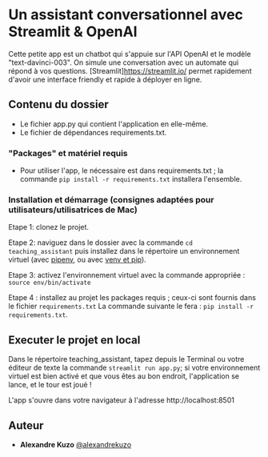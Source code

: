 # Un assistant conversationnel avec Streamlit & OpenAI

Cette petite app est un chatbot qui s'appuie sur l'API OpenAI et le modèle "text-davinci-003". On simule une conversation avec un automate qui répond à vos questions. 
[Streamlit]https://streamlit.io/ permet rapidement d'avoir une interface friendly et rapide à déployer en ligne.

## Contenu du dossier
- Le fichier app.py qui contient l'application en elle-même. 
- Le fichier de dépendances requirements.txt.

### "Packages" et matériel requis

- Pour utiliser l'app, le nécessaire est dans requirements.txt ; la commande ``pip install -r requirements.txt`` installera l'ensemble.

### Installation et démarrage (consignes adaptées pour utilisateurs/utilisatrices de Mac)

Etape 1: clonez le projet.

Etape 2: naviguez dans le dossier avec la commande ``cd teaching_assistant`` puis installez dans le répertoire un environnement virtuel (avec [pipenv](https://docs.python-guide.org/dev/virtualenvs/), ou avec [venv et pip](https://docs.python.org/fr/3/library/venv.html)).

Etape 3: activez l'environnement virtuel avec la commande appropriée : ``source env/bin/activate`` 

Etape 4 : installez au projet les packages requis ; ceux-ci sont fournis dans le fichier ``requirements.txt`` La commande suivante le fera : ``pip install -r requirements.txt``.

## Executer le projet en local

Dans le répertoire teaching_assistant, tapez depuis le Terminal ou votre éditeur de texte la commande ``streamlit run app.py``; si votre environnement virtuel est bien activé et que vous êtes au bon endroit, l'application se lance, et le tour est joué !

L'app s'ouvre dans votre navigateur à l'adresse http://localhost:8501

## Auteur
* **Alexandre Kuzo**  [@alexandrekuzo](https://github.com/AlexandreKuzo)